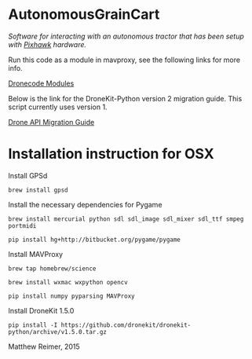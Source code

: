 AutonomousGrainCart
===================
*Software for interacting with an autonomous tractor that has been setup with [Pixhawk](https://pixhawk.org) hardware.*

Run this code as a module in mavproxy, see the following links for more info.

[Dronecode Modules](http://dronecode.github.io/MAVProxy/html/modules/index.html)

Below is the link for the DroneKit-Python version 2 migration guide. This script currently uses version 1.

[Drone API Migration Guide](http://python.dronekit.io/guide/migrating.html)

# Installation instruction for OSX

Install GPSd

`brew install gpsd`

Install the necessary dependencies for Pygame

`brew install mercurial python sdl sdl_image sdl_mixer sdl_ttf smpeg portmidi`

`pip install hg+http://bitbucket.org/pygame/pygame`

Install MAVProxy

`brew tap homebrew/science`

`brew install wxmac wxpython opencv`

`pip install numpy pyparsing MAVProxy`

Install DroneKit 1.5.0

`pip install -I https://github.com/dronekit/dronekit-python/archive/v1.5.0.tar.gz`


Matthew Reimer, 2015
